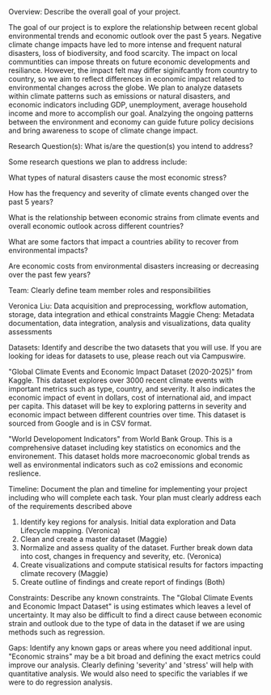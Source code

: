 Overview: Describe the overall goal of your project.

The goal of our project is to explore the relationship between recent global environmental trends and economic outlook over the past 5 years. Negative climate change impacts have led to more intense and frequent natural disasters, loss of biodiversity, and food scarcity. The impact on local communtities can impose threats on future economic developments and resiliance. However, the impact felt may differ siginifcantly from country to country, so we aim to reflect differences in economic impact related to environmental changes across the globe. We plan to analyze datasets within climate patterns such as emissions or natural disasters, and economic indicators including GDP, unemployment, average household income and more to accomplish our goal. Analzying the ongoing patterns between the environment and economy can guide future policy decisions and bring awareness to scope of climate change impact. 


Research Question(s): What is/are the question(s) you intend to address?

  Some research questions we plan to address include:

  What types of natural disasters cause the most economic stress?

  How has the frequency and severity of climate events changed over the past 5 years?

  What is the relationship between economic strains from climate events and overall economic outlook across different countries?

  What are some factors that impact a countries ability to recover from environmental impacts?

  Are economic costs from environmental disasters increasing or decreasing over the past few years?

Team: Clearly define team member roles and responsibilities

Veronica Liu: Data acquisition and preprocessing, workflow automation, storage, data integration and ethical constraints
Maggie Cheng: Metadata documentation, data integration, analysis and visualizations, data quality assessments

Datasets: Identify and describe the two datasets that you will use. If you are looking for ideas for datasets to use, please reach out via Campuswire.

"Global Climate Events and Economic Impact Dataset (2020-2025)" from Kaggle. This dataset explores over 3000 recent climate events with important metrics such as type, country, and severity. It also indicates the economic impact of event in dollars, cost of international aid, and impact per capita. This dataset will be key to exploring patterns in severity and economic impact between different countries over time. This dataset is sourced from Google and is in CSV format.

"World Developoment Indicators" from World Bank Group. This is a comprehensive dataset including key statistics on economics and the environement. This dataset holds more macroeconomic global trends as well as environmental indicators such as co2 emissions and economic reslience. 

Timeline: Document the plan and timeline for implementing your project including who will complete each task. Your plan must clearly address each of the requirements described above
1. Identify key regions for analysis. Initial data exploration and Data Lifecycle mapping. (Veronica)
2. Clean and create a master dataset (Maggie)
3. Normalize and assess quality of the dataset. Further break down data into cost, changes in frequency and severity, etc. (Veronica)
4. Create visualizations and compute statisical results for factors impacting climate recovery (Maggie)
5. Create outline of findings and create report of findings (Both)


Constraints: Describe any known constraints.
The "Global Climate Events and Economic Impact Dataset" is using estimates which leaves a level of uncertainty. It may also be difficult to find a direct cause between economic strain and outlook due to the type of data in the dataset if we are using methods such as regression.


Gaps: Identify any known gaps or areas where you need additional input.
"Economic strains" may be a bit broad and defining the exact metrics could improve our analysis. Clearly defining 'severity' and 'stress' will help with quantitative analysis. We would also need to specific the variables if we were to do regression analysis.




